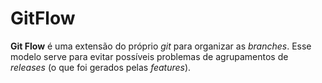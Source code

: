 # GitFlow

**Git Flow** é uma extensão do próprio *git* para organizar as *branches*. Esse modelo serve para evitar possíveis problemas de agrupamentos de *releases* (o que foi gerados pelas *features*).

<!--stackedit_data:
eyJoaXN0b3J5IjpbNzgxNjk1NzkxXX0=
-->